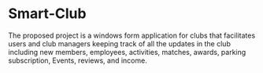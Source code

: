 # Smart-Club
The proposed project is a windows form application for clubs that facilitates users and club managers keeping track of all the updates in the club including new members, employees, activities, matches, awards, parking subscription, Events, reviews, and income.
